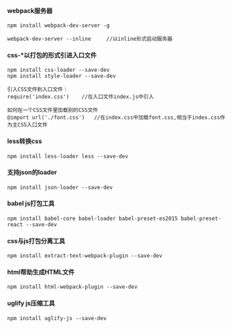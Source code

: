 #### webpack服务器
	npm install webpack-dev-server -g

	webpack-dev-server --inline 	//以inline形式启动服务器

	
#### css-*以打包的形式引进入口文件
	npm install css-loader --save-dev
	npm install style-loader --save-dev

	引入CSS文件到入口文件：
	require('index.css')	//在入口文件index.js中引入

	如何在一个CSS文件里加载别的CSS文件
	@import url('./font.css')	//在index.css中加载font.css,相当于index.css作为主CSS入口文件

#### less转换css
	npm install less-loader less --save-dev

#### 支持json的loader
	npm install json-loader --save-dev

#### babel js打包工具
	npm install babel-core babel-loader babel-preset-es2015 babel-preset-react --save-dev
	
#### css与js打包分离工具
	npm install extract-text-webpack-plugin --save-dev

#### html帮助生成HTML文件
	npm install html-webpack-plugin --save-dev

#### uglify js压缩工具
	npm install uglify-js --save-dev